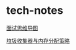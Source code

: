 # tech-notes

[面试思维导图](https://mubu.com/doc/1y01jieoFC) 

[垃圾收集器与内存分配策略](https://www.zybuluo.com/ninjaz/note/1143797) 

